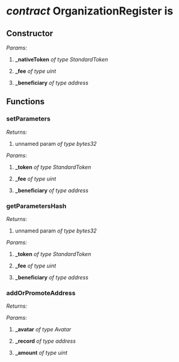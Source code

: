 
# *contract* OrganizationRegister is  


## Constructor

*Params:*

 1. **_nativeToken** *of type StandardToken*

 2. **_fee** *of type uint*

 3. **_beneficiary** *of type address*




## Functions


###  setParameters

*Returns:*

 1. unnamed param *of type bytes32*


*Params:*

 1. **_token** *of type StandardToken*

 2. **_fee** *of type uint*

 3. **_beneficiary** *of type address*




###  getParametersHash

*Returns:*

 1. unnamed param *of type bytes32*


*Params:*

 1. **_token** *of type StandardToken*

 2. **_fee** *of type uint*

 3. **_beneficiary** *of type address*




###  addOrPromoteAddress

*Returns:*


*Params:*

 1. **_avatar** *of type Avatar*

 2. **_record** *of type address*

 3. **_amount** *of type uint*



